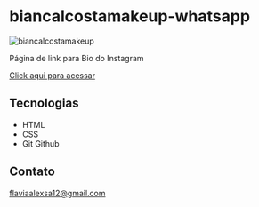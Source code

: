 # biancalcostamakeup-whatsapp


![biancalcostamakeup](https://user-images.githubusercontent.com/113454052/208485772-5f82a265-b145-4cfd-acbf-51b30b67ba29.png)


Página de link para Bio do Instagram

[Click aqui para acessar](https://biancalcostamakeup-whatsapp.vercel.app/)

## Tecnologias

- HTML
- CSS
- Git Github

## Contato

flaviaalexsa12@gmail.com


